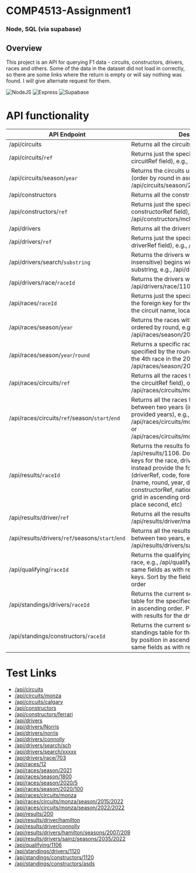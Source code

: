 # COMP4513-Assignment1 
### Node, SQL (via supabase)

## Overview
This project is an API for querying F1 data - circuits, constructors, drivers, races and others. Some of the data in the dataset did not load in correctly, so there are some links where the return is empty or will say nothing was found. I will give alternate request for them. 

![NodeJS](https://badgen.net/static/NodeJS/22.12.0/green) ![Express](https://badgen.net/static/Express/4.21.2/blue) ![Supabase](https://badgen.net/static/Supabase/2.75.1/red)


# API functionality

| API Endpoint  | Description |
| ------------- | ------------- |
| /api/circuits  | Returns all the circuits  |
| /api/circuits/```ref```  | Returns just the specified circuit (use the circuitRef field), e.g., /api/circuits/monaco  |
| /api/circuits/season/```year``` | Returns the circuits used in a given season (order by round in ascending order), e.g., /api/circuits/season/2020 |
| /api/constructors  | Returns all the constructors |
| /api/constructors/```ref```  | Returns just the specified constructor (use the constructorRef field), e.g., /api/constructors/mclaren |
| /api/drivers  | Returns all the drivers |
| /api/drivers/```ref```  | Returns just the specified driver (use the driverRef field), e.g., /api/drivers/hamilton |
| /api/drivers/search/```substring```| Returns the drivers whose surname (case insensitive) begins with the provided substring, e.g., /api/drivers/search/sch  |
| /api/drivers/race/```raceId```  | Returns the drivers within a given race, e.g., /api/drivers/race/1106  |
| /api/races/```raceId``` | Returns just the specified race. Don't provide the foreign key for the circuit; instead provide the circuit name, location, and country |
| /api/races/season/```year```  | Returns the races within a given season ordered by round, e.g., /api/races/season/2020 |
| /api/races/season/```year```/```round``` | Returns a specific race within a given season specified by the round number, e.g., to return the 4th race in the 2022 season: /api/races/season/2022/4 |
| /api/races/circuits/```ref```  | Returns all the races for a given circuit (use the circuitRef field), ordered by year, e.g. /api/races/circuits/monza  |
| /api/races/circuits/```ref```/season/```start```/```end``` | Returns all the races for a given circuit between two years (include the races in the provided years), e.g., /api/races/circuits/monza/season/2015/2020 or /api/races/circuits/monza/season/2020/2020 |
| /api/results/```raceId```  | Returns the results for the specified race, e.g., /api/results/1106. Don't provide the foreign keys for the race, driver, and constructor; instead provide the following fields: driver (driverRef, code, forename, surname), race (name, round, year, date), constructor (name, constructorRef, nationality). Sort by the field grid in ascending order (1st place first, 2nd place second, etc) |
| /api/results/driver/```ref```  | Returns all the results for a given driver, e.g., /api/results/driver/max_verstappen  |
| /api/results/drivers/```ref```/seasons/```start```/```end``` | Returns all the results for a given driver between two years, e.g., /api/results/drivers/sainz/seasons/2022/2022 |
| /api/qualifying/```raceId```  | Returns the qualifying results for the specified race, e.g., /api/qualifying/1106. Provide the same fields as with results for the foreign keys. Sort by the field position in ascending order |
| /api/standings/drivers/```raceId```  | Returns the current season driver standings table for the specified race, sorted by position in ascending order. Provide the same fields as with results for the driver |
| /api/standings/constructors/```raceId```  | Returns the current season constructors standings table for the specified race, sorted by position in ascending order. Provide the same fields as with results for the constructor |



# Test Links
- [/api/circuits](https://comp4513-assignment1-ds8x.onrender.com/api/circuits)
- [/api/circuits/monza](https://comp4513-assignment1-ds8x.onrender.com/api/circuits/monza)
- [/api/circuits/calgary](https://comp4513-assignment1-ds8x.onrender.com/api/circuits/calgary)
- [/api/constructors](https://comp4513-assignment1-ds8x.onrender.com/api/constructors)
- [/api/constructors/ferrari](https://comp4513-assignment1-ds8x.onrender.com/api/constructors/ferrari)
- [/api/drivers](https://comp4513-assignment1-ds8x.onrender.com/api/drivers)
- [/api/drivers/Norris](https://comp4513-assignment1-ds8x.onrender.com/api/drivers/Norris)
- [/api/drivers/norris](https://comp4513-assignment1-ds8x.onrender.com/api/drivers/norris)
- [/api/drivers/connolly](https://comp4513-assignment1-ds8x.onrender.com/api/drivers/connolly)
- [/api/drivers/search/sch](https://comp4513-assignment1-ds8x.onrender.com/api/drivers/search/sch)
- [/api/drivers/search/xxxxx](https://comp4513-assignment1-ds8x.onrender.com/api/drivers/search/xxxxx)
- [/api/drivers/race/703](https://comp4513-assignment1-ds8x.onrender.com/api/drivers/race/703)
- [/api/races/12](https://comp4513-assignment1-ds8x.onrender.com/api/races/12)
- [/api/races/season/2021](https://comp4513-assignment1-ds8x.onrender.com/api/races/season/2021)
- [/api/races/season/1800](https://comp4513-assignment1-ds8x.onrender.com/api/races/season/1800)
- [/api/races/season/2020/5](https://comp4513-assignment1-ds8x.onrender.com/api/races/season/2020/5)
- [/api/races/season/2020/100](https://comp4513-assignment1-ds8x.onrender.com/api/races/season/2020/100)
- [/api/races/circuits/monza](https://comp4513-assignment1-ds8x.onrender.com/api/races/circuits/monza)
- [/api/races/circuits/monza/season/2015/2022](https://comp4513-assignment1-ds8x.onrender.com/api/races/circuits/monza/season/2015/2022)
- [/api/races/circuits/monza/season/2022/2022](https://comp4513-assignment1-ds8x.onrender.com/api/races/circuits/monza/season/2022/2022)
- [/api/results/200](https://comp4513-assignment1-ds8x.onrender.com/api/results/200)
- [/api/results/driver/hamilton](https://comp4513-assignment1-ds8x.onrender.com/api/results/driver/hamilton)
- [/api/results/driver/connolly](https://comp4513-assignment1-ds8x.onrender.com/api/results/driver/connolly)
- [/api/results/drivers/hamilton/seasons/2007/209](https://comp4513-assignment1-ds8x.onrender.com/api/results/drivers/hamilton/seasons/2007/2009)
- [/api/results/drivers/sainz/seasons/2035/2022](https://comp4513-assignment1-ds8x.onrender.com/api/results/drivers/sainz/seasons/2035/2022)
- [/api/qualifying/1106](https://comp4513-assignment1-ds8x.onrender.com/api/qualifying/1106)
- [/api/standings/drivers/1120](https://comp4513-assignment1-ds8x.onrender.com/api/standings/drivers/1120)
- [/api/standings/constructors/1120](https://comp4513-assignment1-ds8x.onrender.com/api/standings/constructors/1120)
- [/api/standings/constructors/asds](https://comp4513-assignment1-ds8x.onrender.com/api/standings/constructors/asds)
